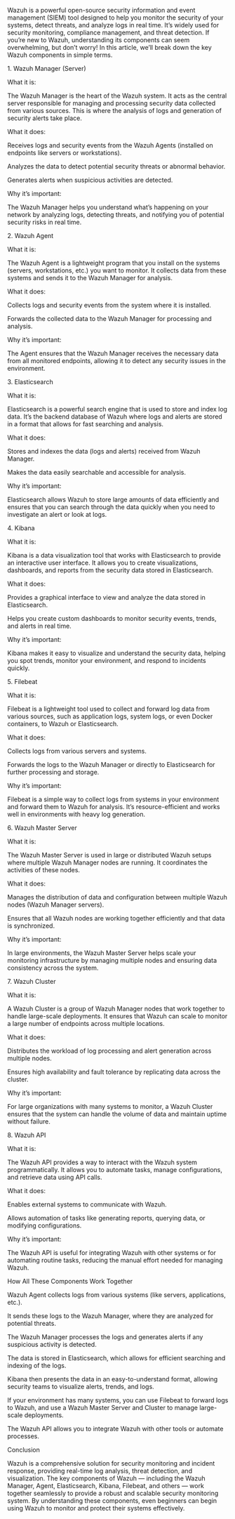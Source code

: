 Wazuh is a powerful open-source security information and event management (SIEM) tool designed to help you monitor the security of your systems, detect threats, and analyze logs in real time. It’s widely used for security monitoring, compliance management, and threat detection. If you’re new to Wazuh, understanding its components can seem overwhelming, but don’t worry! In this article, we’ll break down the key Wazuh components in simple terms.





1\. Wazuh Manager (Server)

What it is:

The Wazuh Manager is the heart of the Wazuh system. It acts as the central server responsible for managing and processing security data collected from various sources. This is where the analysis of logs and generation of security alerts take place.



What it does:

Receives logs and security events from the Wazuh Agents (installed on endpoints like servers or workstations).

Analyzes the data to detect potential security threats or abnormal behavior.

Generates alerts when suspicious activities are detected.

Why it’s important:

The Wazuh Manager helps you understand what’s happening on your network by analyzing logs, detecting threats, and notifying you of potential security risks in real time.





2\. Wazuh Agent

What it is:

The Wazuh Agent is a lightweight program that you install on the systems (servers, workstations, etc.) you want to monitor. It collects data from these systems and sends it to the Wazuh Manager for analysis.



What it does:

Collects logs and security events from the system where it is installed.

Forwards the collected data to the Wazuh Manager for processing and analysis.

Why it’s important:

The Agent ensures that the Wazuh Manager receives the necessary data from all monitored endpoints, allowing it to detect any security issues in the environment.





3\. Elasticsearch

What it is:

Elasticsearch is a powerful search engine that is used to store and index log data. It’s the backend database of Wazuh where logs and alerts are stored in a format that allows for fast searching and analysis.



What it does:

Stores and indexes the data (logs and alerts) received from Wazuh Manager.

Makes the data easily searchable and accessible for analysis.

Why it’s important:

Elasticsearch allows Wazuh to store large amounts of data efficiently and ensures that you can search through the data quickly when you need to investigate an alert or look at logs.



4\. Kibana

What it is:

Kibana is a data visualization tool that works with Elasticsearch to provide an interactive user interface. It allows you to create visualizations, dashboards, and reports from the security data stored in Elasticsearch.



What it does:

Provides a graphical interface to view and analyze the data stored in Elasticsearch.

Helps you create custom dashboards to monitor security events, trends, and alerts in real time.

Why it’s important:

Kibana makes it easy to visualize and understand the security data, helping you spot trends, monitor your environment, and respond to incidents quickly.



5\. Filebeat

What it is:

Filebeat is a lightweight tool used to collect and forward log data from various sources, such as application logs, system logs, or even Docker containers, to Wazuh or Elasticsearch.



What it does:

Collects logs from various servers and systems.

Forwards the logs to the Wazuh Manager or directly to Elasticsearch for further processing and storage.

Why it’s important:

Filebeat is a simple way to collect logs from systems in your environment and forward them to Wazuh for analysis. It’s resource-efficient and works well in environments with heavy log generation.



6\. Wazuh Master Server

What it is:

The Wazuh Master Server is used in large or distributed Wazuh setups where multiple Wazuh Manager nodes are running. It coordinates the activities of these nodes.



What it does:

Manages the distribution of data and configuration between multiple Wazuh nodes (Wazuh Manager servers).

Ensures that all Wazuh nodes are working together efficiently and that data is synchronized.

Why it’s important:

In large environments, the Wazuh Master Server helps scale your monitoring infrastructure by managing multiple nodes and ensuring data consistency across the system.





7\. Wazuh Cluster

What it is:

A Wazuh Cluster is a group of Wazuh Manager nodes that work together to handle large-scale deployments. It ensures that Wazuh can scale to monitor a large number of endpoints across multiple locations.



What it does:

Distributes the workload of log processing and alert generation across multiple nodes.

Ensures high availability and fault tolerance by replicating data across the cluster.

Why it’s important:

For large organizations with many systems to monitor, a Wazuh Cluster ensures that the system can handle the volume of data and maintain uptime without failure.



8\. Wazuh API

What it is:

The Wazuh API provides a way to interact with the Wazuh system programmatically. It allows you to automate tasks, manage configurations, and retrieve data using API calls.



What it does:

Enables external systems to communicate with Wazuh.

Allows automation of tasks like generating reports, querying data, or modifying configurations.

Why it’s important:

The Wazuh API is useful for integrating Wazuh with other systems or for automating routine tasks, reducing the manual effort needed for managing Wazuh.



How All These Components Work Together

Wazuh Agent collects logs from various systems (like servers, applications, etc.).

It sends these logs to the Wazuh Manager, where they are analyzed for potential threats.

The Wazuh Manager processes the logs and generates alerts if any suspicious activity is detected.

The data is stored in Elasticsearch, which allows for efficient searching and indexing of the logs.

Kibana then presents the data in an easy-to-understand format, allowing security teams to visualize alerts, trends, and logs.

If your environment has many systems, you can use Filebeat to forward logs to Wazuh, and use a Wazuh Master Server and Cluster to manage large-scale deployments.

The Wazuh API allows you to integrate Wazuh with other tools or automate processes.

Conclusion

Wazuh is a comprehensive solution for security monitoring and incident response, providing real-time log analysis, threat detection, and visualization. The key components of Wazuh — including the Wazuh Manager, Agent, Elasticsearch, Kibana, Filebeat, and others — work together seamlessly to provide a robust and scalable security monitoring system. By understanding these components, even beginners can begin using Wazuh to monitor and protect their systems effectively.

